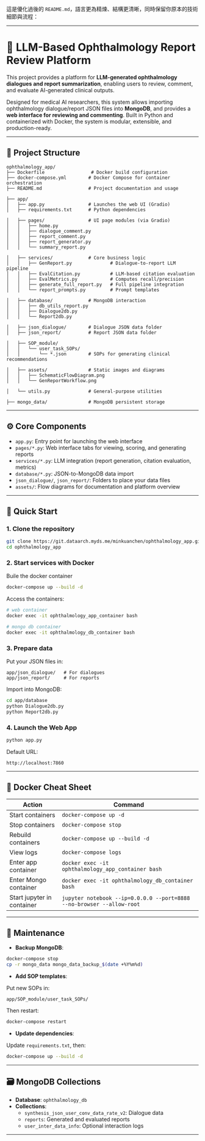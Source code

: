 這是優化過後的 `README.md`，語言更為精煉、結構更清晰，同時保留你原本的技術細節與流程：

---

# 🧠 LLM-Based Ophthalmology Report Review Platform

This project provides a platform for **LLM-generated ophthalmology dialogues and report summarization**, enabling users to review, comment, and evaluate AI-generated clinical outputs.

Designed for medical AI researchers, this system allows importing ophthalmology dialogue/report JSON files into **MongoDB**, and provides a **web interface for reviewing and commenting**. Built in Python and containerized with Docker, the system is modular, extensible, and production-ready.

---

## 📁 Project Structure

```
ophthalmology_app/
├── Dockerfile                 # Docker build configuration
├── docker-compose.yml        # Docker Compose for container orchestration
├── README.md                 # Project documentation and usage

├── app/
│   ├── app.py                # Launches the web UI (Gradio)
│   ├── requirements.txt      # Python dependencies

│   ├── pages/                # UI page modules (via Gradio)
│   │   ├── home.py
│   │   ├── dialogue_comment.py
│   │   ├── report_comment.py
│   │   ├── report_generator.py
│   │   └── summary_report.py

│   ├── services/             # Core business logic
│   │   ├── GenReport.py              # Dialogue-to-report LLM pipeline
│   │   ├── EvalCitation.py           # LLM-based citation evaluation
│   │   ├── EvalMetrics.py            # Computes recall/precision
│   │   ├── generate_full_report.py   # Full pipeline integration
│   │   └── report_prompts.py         # Prompt templates

│   ├── database/             # MongoDB interaction
│   │   ├── db_utils_report.py
│   │   ├── Dialogue2db.py
│   │   └── Report2db.py

│   ├── json_dialogue/        # Dialogue JSON data folder
│   ├── json_report/          # Report JSON data folder

│   ├── SOP_module/
│   │   └── user_task_SOPs/
│   │       └── *.json        # SOPs for generating clinical recommendations

│   ├── assets/               # Static images and diagrams
│   │   ├── SchematicFlowDiagram.png
│   │   └── GenReportWorkflow.png

│   └── utils.py              # General-purpose utilities

├── mongo_data/               # MongoDB persistent storage
```

---

## ⚙️ Core Components

- `app.py`: Entry point for launching the web interface
- `pages/*.py`: Web interface tabs for viewing, scoring, and generating reports
- `services/*.py`: LLM integration (report generation, citation evaluation, metrics)
- `database/*.py`: JSON-to-MongoDB data import
- `json_dialogue/`, `json_report/`: Folders to place your data files
- `assets/`: Flow diagrams for documentation and platform overview

---

## 🚀 Quick Start

### 1. Clone the repository

```bash
git clone https://git.dataarch.myds.me/minkuanchen/ophthalmology_app.git
cd ophthalmology_app
```

### 2. Start services with Docker

Buile the docker container
```bash
docker-compose up --build -d
```

Access the containers:
```bash
# web container
docker exec -it ophthalmology_app_container bash

# mongo db container
docker exec -it ophthalmology_db_container bash
```

### 3. Prepare data

Put your JSON files in:

```
app/json_dialogue/   # For dialogues
app/json_report/     # For reports
```

Import into MongoDB:

```bash
cd app/database
python Dialogue2db.py
python Report2db.py
```

### 4. Launch the Web App

```bash
python app.py
```

Default URL:

```
http://localhost:7860
```

---

## 🐳 Docker Cheat Sheet

| Action                     | Command |
|---------------------------|---------|
| Start containers          | `docker-compose up -d` |
| Stop containers           | `docker-compose stop` |
| Rebuild containers        | `docker-compose up --build -d` |
| View logs                 | `docker-compose logs` |
| Enter app container       | `docker exec -it ophthalmology_app_container bash` |
| Enter Mongo container     | `docker exec -it ophthalmology_db_container bash` |
| Start jupyter in container| `jupyter notebook --ip=0.0.0.0 --port=8888 --no-browser --allow-root` |

---

## 🔧 Maintenance

- **Backup MongoDB**:

```bash
docker-compose stop
cp -r mongo_data mongo_data_backup_$(date +%Y%m%d)
```

- **Add SOP templates**:

Put new SOPs in:

```
app/SOP_module/user_task_SOPs/
```

Then restart:

```bash
docker-compose restart
```

- **Update dependencies**:

Update `requirements.txt`, then:

```bash
docker-compose up --build -d
```

---

## 🗃️ MongoDB Collections

- **Database**: `ophthalmology_db`
- **Collections**:
  - `synthesis_json_user_conv_data_rate_v2`: Dialogue data
  - `reports`: Generated and evaluated reports
  - `user_inter_data_info`: Optional interaction logs

---